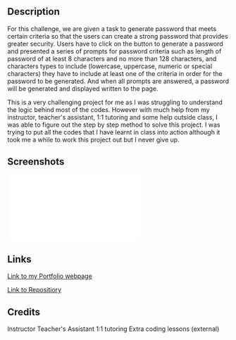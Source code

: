# <Password-Generator>

## Description

For this challenge, we are given a task to generate password that meets certain criteria so that the users can create a strong password that provides greater security. Users have to click on the button to generate a password and presented a series of prompts for password criteria such as length of password of at least 8 characters and no more than 128 characters, and characters types to include (lowercase, uppercase, numeric or special characters) they have to include at least one of the criteria in order for the password to be generated. And when all prompts are answered, a password will be generated and displayed written to the page. 

This is a very challenging project for me as I was struggling to understand the logic behind most of the codes. However with much help from my instructor, teacher's assistant, 1:1 tutoring and some help outside class, I was able to figure out the step by step method to solve this project. I was trying to put all the codes that I have learnt in class into action although it took me a while to work this project out but I never give up. 

## Screenshots
 
![Final Webpage](../Password-Generator/pictures/password-generator-webpage.pdf)

## Links

[Link to my Portfolio webpage]()

[Link to Repositiory]()


## Credits

Instructor
Teacher's Assistant
1:1 tutoring
Extra coding lessons (external)